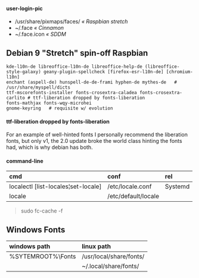 #### user-login-pic
* /usr/share/pixmaps/faces/ _« Raspbian stretch_
* ~/.face _« Cinnamon_
* ~/.face.icon _« SDDM_


## Debian 9 "Stretch" spin-off Raspbian

```
kde-l10n-de libreoffice-l10n-de libreoffice-help-de (libreoffice-style-galaxy) geany-plugin-spellcheck [firefox-esr-l10n-de] [chromium-l10n]
enchant (aspell-de) hunspell-de-de-frami hyphen-de mythes-de   # /usr/share/myspell/dicts
ttf-mscorefonts-installer fonts-crosextra-caladea fonts-crosextra-carlito # ttf-liberation dropped by fonts-liberation
fonts-mathjax fonts-wqy-microhei
gnome-keyring   # requisite w/ evolution
```

#### ttf-liberation dropped by fonts-liberation

>>>
For an example of well-hinted fonts I personally 
recommend the liberation fonts, but only v1, the 2.0 update broke the world 
class hinting the fonts had, which is why debian has both.
>>>


#### command-line

| cmd | conf | rel
| :--- | :--- | :---
| localectl [list-locales¦set-locale] | /etc/locale.conf | Systemd
| locale | /etc/default/locale |

> sudo fc-cache -f


## Windows Fonts

| windows path | linux path
| :--- | :---
| %SYTEMROOT%\Fonts | /usr/local/share/fonts/
| | ~/.local/share/fonts/
